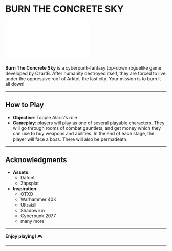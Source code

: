 # BURN THE CONCRETE SKY

![Game Logo](sprites/Title.png) <!-- Optional: Add a logo or banner image -->

**Burn The Concrete Sky** is a cyberpunk-fantasy top-down roguelike game developed by CzartB. After humanity destroyed itself, they are forced to live under the oppressive roof of Arktol, the last city. Your mission is to burn it all down!

---

## How to Play

- **Objective**: Topple Alaric's rule
- **Gameplay**: players will play as one of several playable characters. They will go through rooms of combat gauntlets, and get money which they can use to buy weapons and abilities. In the end of each stage, the player will face a boss. There will also be permadeath.

---

## Acknowledgments

- **Assets**: 
  - Dafont
  - Zapsplat
- **Inspiration**: 
  - OTXO
  - Warhammer 40K
  - Ultrakill
  - Shadowrun
  - Cyberpunk 2077
  - many more

---

**Enjoy playing!** 🎮

---
